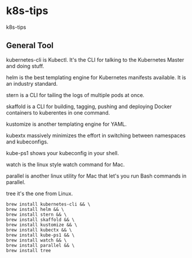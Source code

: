 # k8s-tips
k8s-tips

## General Tool 

kubernetes-cli is Kubectl. It's the CLI for talking to the Kubernetes Master and doing stuff.

helm is the best templating engine for Kubernetes manifests available. It is an industry standard.

stern is a CLI for tailing the logs of multiple pods at once.

skaffold is a CLI for building, tagging, pushing and deploying Docker containers to kuberentes in one command.

kustomize is another templating engine for YAML.

kubextx massively minimizes the effort in switching between namespaces and kubeconfigs.

kube-ps1 shows your kubeconfig in your shell.

watch is the linux style watch command for Mac.

parallel is another linux utility for Mac that let's you run Bash commands in parallel.

tree it's the one from Linux.

```
brew install kubernetes-cli && \
brew install helm && \
brew install stern && \
brew install skaffold && \
brew install kustomize && \
brew install kubectx && \
brew install kube-ps1 && \
brew install watch && \
brew install parallel && \
brew install tree

```
